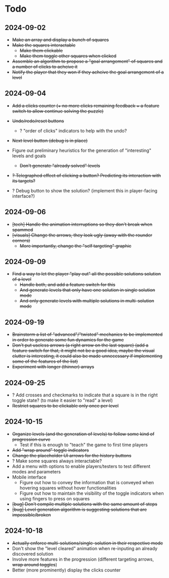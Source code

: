 # Todo

## 2024-09-02

- ~~Make an array and display a bunch of squares~~
- ~~Make the squares interactable~~
	- ~~Make them clickable~~
	- ~~Make them toggle other squares when clicked~~
- ~~Assemble an algorithm to propose a "goal arrangement" of squares and a number of clicks to acheive it~~
- ~~Notify the player that they won if they acheive the goal arrangement of a level~~

## 2024-09-04

- ~~Add a clicks counter (+ no more clicks remaining feedback + a feature switch to allow continue solving the puzzle)~~
- ~~Undo/redo/reset buttons~~ 
	- ? "order of clicks" indicators to help with the undo?
- ~~Next level button (debug is in place)~~

- Figure out preliminary heuristics for the generation of "interesting" levels and goals
	- ~~Don't generate "already solved" levels~~
- ~~? Telegraphed effect of clicking a button? Predicting its interaction with its targets?~~
- ? Debug button to show the solution? (implement this in player-facing interface?)

## 2024-09-06

- ~~[tech] Handle the animation interruptions so they don't break when spammed~~
- ~~[visuals] Change the arrows, they look ugly (away with the rounder corners)~~
	- ~~More importantly, change the "self targeting" graphic~~

## 2024-09-09

- ~~Find a way to let the player "play out" all the possible solutions solution of a level~~
	- ~~Handle both, and add a feature switch for this~~
	- ~~And generate levels that only have one solution in single solution mode~~
	- ~~And only generate levels with multiple solutions in multi-solution mode~~

## 2024-09-19

- ~~Brainstorm a list of "advanced"/"twisted" mechanics to be implemented in order to generate some fun dynamics for the game~~
- ~~Don't put useless arrows (a right arrow on the last square) (add a feature switch for that, it might not be a good idea, maybe the visual clutter is interesting, it could also be made unnecessary if implementing some of the features of the list)~~
- ~~Experiment with longer (thinner) arrays~~

## 2024-09-25

- ? Add crosses and checkmarks to indicate that a square is in the right toggle state? (to make it easier to "read" a level)
- ~~Restrict squares to be clickable only once per level~~

## 2024-10-15

- ~~Organize levels (and the generation of levels) to follow some kind of progression curve~~
	- Test if this is enough to "teach" the game to first time players
- ~~Add "wrap around" toggle indicators~~
- ~~Change the placeholder UI arrows for the history buttons~~
- ? Make some squares always interactable? 
- Add a menu with options to enable players/testers to test different modes and parameters 
- Mobile interface
	- Figure out how to convey the information that is conveyed when hovering squares without hover functionalities
	- Figure out how to maintain the visibility of the toggle indicators when using fingers to press on squares
- ~~[bug] Don't compile multiple solutions with the same amount of steps~~
- ~~[bug] Level generation algorithm is suggesting solutions that are impossible/broken~~

## 2024-10-18

- ~~Actually enforce multi-solutions/single-solution in their respective mode~~
- Don't show the "level cleared" animation when re-inputing an already discovered solution
- Involve more features in the progression (different targeting arrows, ~~wrap around toggles~~)
- Better (more prominently) display the clicks counter